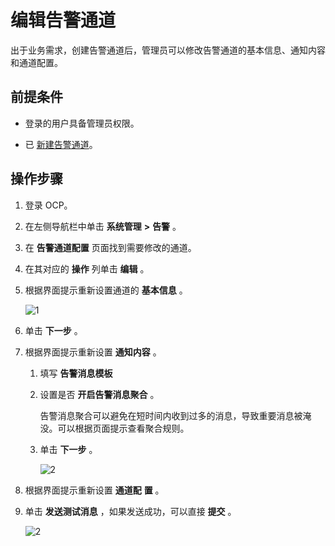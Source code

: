 # 编辑告警通道

出于业务需求，创建告警通道后，管理员可以修改告警通道的基本信息、通知内容和通道配置。

## 前提条件

* 登录的用户具备管理员权限。

* 已 [新建告警通道](../900.use-alert-management/800.create-alarm-channel.md)。

## 操作步骤

1. 登录 OCP。

2. 在左侧导航栏中单击 **系统管理** **\>** **告警** 。

3. 在 **告警通道配置** 页面找到需要修改的通道。

4. 在其对应的 **操作** 列单击 **编辑** 。

5. 根据界面提示重新设置通道的 **基本信息** 。

   ![1](https://help-static-aliyun-doc.aliyuncs.com/assets/img/zh-CN/0318947061/p169845.png)

6. 单击 **下一步** 。

7. 根据界面提示重新设置 **通知内容** 。

   1. 填写 **告警消息模板**

   2. 设置是否 **开启告警消息聚合** 。

      告警消息聚合可以避免在短时间内收到过多的消息，导致重要消息被淹没。可以根据页面提示查看聚合规则。

   3. 单击 **下一步** 。

      ![2](https://help-static-aliyun-doc.aliyuncs.com/assets/img/zh-CN/0318947061/p169846.png)

8. 根据界面提示重新设置 **通道配** **置** 。

9. 单击 **发送测试消息** ，如果发送成功，可以直接 **提交** 。

   ![2](https://help-static-aliyun-doc.aliyuncs.com/assets/img/zh-CN/9218947061/p169824.png)
